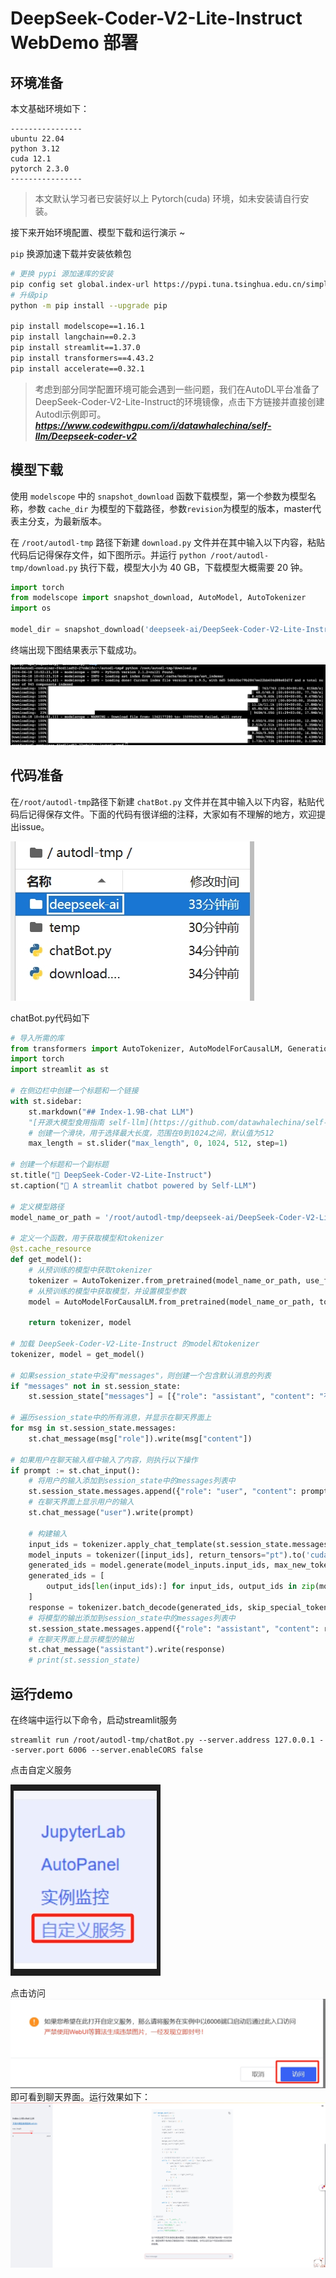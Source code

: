 # DeepSeek-Coder-V2-Lite-Instruct WebDemo 部署

## 环境准备

本文基础环境如下：

```
----------------
ubuntu 22.04
python 3.12
cuda 12.1
pytorch 2.3.0
----------------
```

> 本文默认学习者已安装好以上 Pytorch(cuda) 环境，如未安装请自行安装。

接下来开始环境配置、模型下载和运行演示 ~

`pip` 换源加速下载并安装依赖包

```bash
# 更换 pypi 源加速库的安装
pip config set global.index-url https://pypi.tuna.tsinghua.edu.cn/simple
# 升级pip
python -m pip install --upgrade pip

pip install modelscope==1.16.1
pip install langchain==0.2.3
pip install streamlit==1.37.0
pip install transformers==4.43.2
pip install accelerate==0.32.1
```

> 考虑到部分同学配置环境可能会遇到一些问题，我们在AutoDL平台准备了DeepSeek-Coder-V2-Lite-Instruct的环境镜像，点击下方链接并直接创建Autodl示例即可。
> ***https://www.codewithgpu.com/i/datawhalechina/self-llm/Deepseek-coder-v2***

## 模型下载

使用 `modelscope` 中的 `snapshot_download` 函数下载模型，第一个参数为模型名称，参数 `cache_dir` 为模型的下载路径，参数`revision`为模型的版本，master代表主分支，为最新版本。

在 `/root/autodl-tmp` 路径下新建 `download.py` 文件并在其中输入以下内容，粘贴代码后记得保存文件，如下图所示。并运行 `python /root/autodl-tmp/download.py` 执行下载，模型大小为 40 GB，下载模型大概需要 20 钟。

```python
import torch
from modelscope import snapshot_download, AutoModel, AutoTokenizer
import os

model_dir = snapshot_download('deepseek-ai/DeepSeek-Coder-V2-Lite-Instruct', cache_dir='/root/autodl-tmp', revision='master')
```

终端出现下图结果表示下载成功。

![03-2.png](images/image03-2.png)

## 代码准备

在`/root/autodl-tmp`路径下新建 `chatBot.py` 文件并在其中输入以下内容，粘贴代码后记得保存文件。下面的代码有很详细的注释，大家如有不理解的地方，欢迎提出issue。

![03-3.png](images/image03-3.png)

chatBot.py代码如下

```python
# 导入所需的库
from transformers import AutoTokenizer, AutoModelForCausalLM, GenerationConfig
import torch
import streamlit as st

# 在侧边栏中创建一个标题和一个链接
with st.sidebar:
    st.markdown("## Index-1.9B-chat LLM")
    "[开源大模型食用指南 self-llm](https://github.com/datawhalechina/self-llm.git)"
    # 创建一个滑块，用于选择最大长度，范围在0到1024之间，默认值为512
    max_length = st.slider("max_length", 0, 1024, 512, step=1)

# 创建一个标题和一个副标题
st.title("💬 DeepSeek-Coder-V2-Lite-Instruct")
st.caption("🚀 A streamlit chatbot powered by Self-LLM")

# 定义模型路径
model_name_or_path = '/root/autodl-tmp/deepseek-ai/DeepSeek-Coder-V2-Lite-Instruct'

# 定义一个函数，用于获取模型和tokenizer
@st.cache_resource
def get_model():
    # 从预训练的模型中获取tokenizer
    tokenizer = AutoTokenizer.from_pretrained(model_name_or_path, use_fast=False, trust_remote_code=True)
    # 从预训练的模型中获取模型，并设置模型参数
    model = AutoModelForCausalLM.from_pretrained(model_name_or_path, torch_dtype=torch.bfloat16,  device_map="auto", trust_remote_code=True)
  
    return tokenizer, model

# 加载 DeepSeek-Coder-V2-Lite-Instruct 的model和tokenizer
tokenizer, model = get_model()

# 如果session_state中没有"messages"，则创建一个包含默认消息的列表
if "messages" not in st.session_state:
    st.session_state["messages"] = [{"role": "assistant", "content": "有什么可以帮您的？"}]

# 遍历session_state中的所有消息，并显示在聊天界面上
for msg in st.session_state.messages:
    st.chat_message(msg["role"]).write(msg["content"])

# 如果用户在聊天输入框中输入了内容，则执行以下操作
if prompt := st.chat_input():
    # 将用户的输入添加到session_state中的messages列表中
    st.session_state.messages.append({"role": "user", "content": prompt})
    # 在聊天界面上显示用户的输入
    st.chat_message("user").write(prompt)
    
    # 构建输入     
    input_ids = tokenizer.apply_chat_template(st.session_state.messages,tokenize=False,add_generation_prompt=True)
    model_inputs = tokenizer([input_ids], return_tensors="pt").to('cuda')
    generated_ids = model.generate(model_inputs.input_ids, max_new_tokens=512)
    generated_ids = [
        output_ids[len(input_ids):] for input_ids, output_ids in zip(model_inputs.input_ids, generated_ids)
    ]
    response = tokenizer.batch_decode(generated_ids, skip_special_tokens=True)[0]
    # 将模型的输出添加到session_state中的messages列表中
    st.session_state.messages.append({"role": "assistant", "content": response})
    # 在聊天界面上显示模型的输出
    st.chat_message("assistant").write(response)
    # print(st.session_state)
```

## 运行demo

在终端中运行以下命令，启动streamlit服务

```shell
streamlit run /root/autodl-tmp/chatBot.py --server.address 127.0.0.1 --server.port 6006 --server.enableCORS false
```

点击自定义服务

![03-5.png](images/image03-5.png)

点击访问![03-6.png](images/image03-6.png)
即可看到聊天界面。运行效果如下：
![03-4.png](images/image03-4.png)

